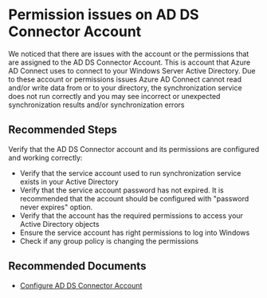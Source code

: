 <properties
pageTitle="Permission issues on AD DS Connector Account"
	description="Permission issues on AD DS Connector Account"
	infoBubbleText="Permission issues on AD DS Connector Account See details on the right."
	service="microsoft.aad.iam"
	resource="aadconnect"
	authors="rodejo"
	ms.author="rodejo"
	displayOrder="1"
	articleId="AADtoADSync_AADConnect_ASC_ADDSConnectorAccount_Permission_Issues"
	diagnosticScenario=""
	selfHelpType="Diagnostics"
	resourceTags=""
	productPesIds="14785"
	cloudEnvironments="public, Fairfax"
	ownershipId="ASEP_ContentService_Placeholder"
/>
# Permission issues on AD DS Connector Account
<!--issueDescription-->
We noticed that there are issues with the account or the permissions that are assigned to the AD DS Connector Account. This is account that Azure AD Connect uses to connect to your Windows Server Active Directory. Due to these account or permissions issues Azure AD Connect cannot read and/or write data from or to your directory, the synchronization service does not run correctly and you may see incorrect or unexpected synchronization results and/or synchronization errors
<!--/issueDescription-->

## **Recommended Steps**

Verify that the AD DS Connector account and its permissions are configured and working correctly:

* Verify that the service account used to run synchronization service exists in your Active Directory 
* Verify that the service account password has not expired. It is recommended that the account should be configured with "password never expires" option. 
* Verify that the account has the required permissions to access your Active Directory objects  
* Ensure the service account has right permissions to log into Windows
* Check if any group policy is changing the permissions

## **Recommended Documents**

* [Configure AD DS Connector Account](https://docs.microsoft.com/azure/active-directory/hybrid/how-to-connect-configure-ad-ds-connector-account)
